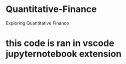 # Quantitative-Finance
Exploring Quantitative Finance
# this code is ran in vscode jupyternotebook extension


